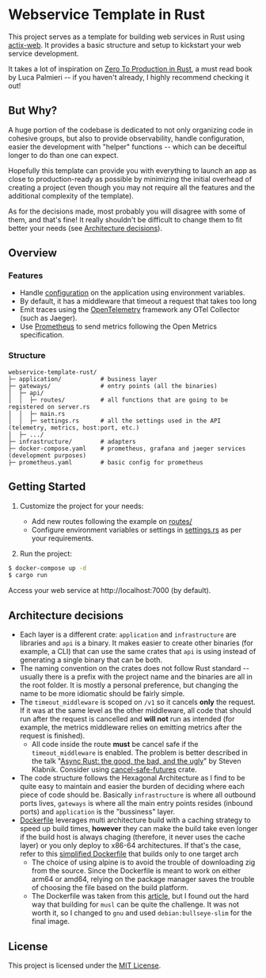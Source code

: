 # Webservice Template in Rust

This project serves as a template for building web services in Rust using [actix-web](https://actix.rs). It provides a basic structure and setup to kickstart your web service development.

It takes a lot of inspiration on [Zero To Production in Rust](https://github.com/LukeMathWalker/zero-to-production), a must read book by Luca Palmieri -- if you haven't already, I highly recommend checking it out!

## But Why?

A huge portion of the codebase is dedicated to not only organizing code in cohesive groups, but also to provide observability, handle configuration, easier the development with "helper" functions -- which can be deceiftul longer to do than one can expect. 

Hopefully this template can provide you with everything to launch an app as close to production-ready as possible by minimizing the initial overhead of creating a project (even though you may not require all the features and the additional complexity of the template).

As for the decisions made, most probably you will disagree with some of them, and that's fine! It really shouldn't be difficult to change them to fit better your needs (see [Architecture decisions](#architecture-decisions)).

## Overview

### Features

- Handle [configuration](https://github.com/mehcode/config-rs) on the application using environment variables.
- By default, it has a middleware that timeout a request that takes too long
- Emit traces using the [OpenTelemetry](https://github.com/open-telemetry/opentelemetry-rust) framework any OTel Collector (such as Jaeger).
- Use [Prometheus](https://github.com/prometheus/client_rust) to send metrics following the Open Metrics specification.

### Structure

```
webservice-template-rust/
├─ application/           # business layer
├─ gateways/              # entry points (all the binaries)
│  ├─ api/
│  │  ├─ routes/          # all functions that are going to be registered on server.rs
│  │  ├─ main.rs
│  │  ├─ settings.rs      # all the settings used in the API (telemetry, metrics, host:port, etc.)
│  ├─ .../
├─ infrastructure/        # adapters
├─ docker-compose.yaml    # prometheus, grafana and jaeger services (development purposes)
├─ prometheus.yaml        # basic config for prometheus
```

## Getting Started

1. Customize the project for your needs:
    - Add new routes following the example on [routes/](gateways/api/src/routes/reply.rs)
    - Configure environment variables or settings in [settings.rs](gateways/api/src/settings.rs) as per your requirements.

2. Run the project:

```bash
$ docker-compose up -d
$ cargo run
```

Access your web service at http://localhost:7000 (by default).

## Architecture decisions

- Each layer is a different crate: `application` and `infrastructure` are libraries and `api` is a binary. It makes easier to create other binaries (for example, a CLI) that can use the same crates that `api` is using instead of generating a single binary that can be both.
- The naming convention on the crates does not follow Rust standard -- usually there is a prefix with the project name and the binaries are all in the root folder. It is mostly a personal preference, but changing the name to be more idiomatic should be fairly simple.
- The `timeout_middleware` is scoped on `/v1` so it cancels **only** the request. If it was at the same level as the other middleware, all code that should run after the request is cancelled and **will not** run as intended (for example, the metrics middleware relies on emitting metrics after the request is finished).
  - All code inside the route **must** be cancel safe if the `timeout_middleware` is enabled. The problem is better described in the talk "[Async Rust: the good, the bad, and the ugly](https://youtu.be/1zOd52_tUWg?si=tQ6ndEi0XuepuE76&t=1962)" by Steven Klabnik. Consider using [cancel-safe-futures](https://docs.rs/cancel-safe-futures/latest/cancel_safe_futures/) crate.
- The code structure follows the Hexagonal Architecture as I find to be quite easy to maintain and easier the burden of deciding where each piece of code should be. Basically `infrastructure` is where all outbound ports lives, `gateways` is where all the main entry points resides (inbound ports) and `application` is the "bussiness" layer.
- [Dockerfile](Dockerfile) leverages multi architecture build with a caching strategy to speed up build times, **however** they can make the build take even longer if the build host is always chaging (therefore, it never uses the cache layer) or you only deploy to x86-64 architectures. If that's the case, refer to this [simplified Dockerfile](https://github.com/gmurayama/webservice-template-rust/blob/7180e56dcec21e324991ce1cde83192b7cb32ef1/Dockerfile) that builds only to one target arch
  - The choice of using alpine is to avoid the trouble of downloading zig from the source. Since the Dockerfile is meant to work on either arm64 or amd64, relying on the package manager saves the trouble of choosing the file based on the build platform.
  - The Dockerfile was taken from this [article](https://medium.com/@vladkens/fast-multi-arch-docker-build-for-rust-projects-a7db42f3adde), but I found out the hard way that building for `musl` can be quite the challenge. It was not worth it, so I changed to `gnu` and used `debian:bullseye-slim` for the final image.

## License

This project is licensed under the [MIT License](LICENSE).
